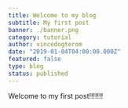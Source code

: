 ```yaml
---
title: Welcome to my blog
subtitle: My first post
banner: ./banner.png
category: tutorial
author: vincedogterom
date: "2019-01-04T04:00:00.000Z"
featured: false
type: blog
status: published
---
```


Welcome to my first post!!!!!!!
